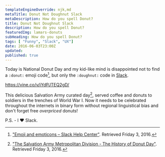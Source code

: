 ```yaml
---
templateEngineOverride: njk,md
metaTitle: Donut Not Doughnut Slack 
metaDescription: How do you spell Donut?
title: Donut Not Doughnut Slack 
description: How do you spell Donut?
featuredImg: lamars-donuts
subHeading: How do you spell Donut?
tags: [ "Funny", "Slack", "UX"]
date: 2016-06-03T23:00Z
updated:
published: true
---
```


<div class="col-start-3 col-end-9">

Today is National Donut Day and my kid-like mind is disappointed not to find a `:donut:` emoji code[^1], but only the `:doughnut:` code in [Slack](https://slack.com).

https://vine.co/v/iYdPJTEQ2gD/

This delicious Salvation Army curated day[^2], served coffee and donuts to soldiers in the trenches of World War I. Now it needs to be celebrated throughout the internets in binary form without regional linguistical bias and don't forget free _overpriced_ donuts!

P.S. - I ❤ Slack.

[^1]: ["Emoji and emoticons – Slack Help Center"](http://www.emoji-cheat-sheet.com). Retrieved Friday 3, 2016.
[^2]: ["The Salvation Army Metropolitan Division - The History of Donut Day"](http://centralusa.salvationarmy.org/metro/donutdayhistory/). Retrieved Friday 3, 2016.

</div>